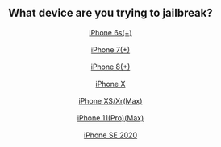 <center>
<h2>What device are you trying to jailbreak?</h2>
<a href="https://canijb.ametrine.dev/p/6s" class="myButton">  iPhone 6s(+)  </a><br><br>
<a href="https://canijb.ametrine.dev/p/7" class="myButton">  iPhone 7(+)  </a><br><br>
<a href="https://canijb.ametrine.dev/p/8" class="myButton">  iPhone 8(+)  </a><br><br>
<a href="https://canijb.ametrine.dev/p/x" class="myButton">  iPhone X  </a><br><br>
<a href="https://canijb.ametrine.dev/p/xs" class="myButton">  iPhone XS/Xr(Max)  </a><br><br>
<a href="https://canijb.ametrine.dev/p/11" class="myButton">  iPhone 11(Pro)(Max)  </a><br><br>
<a href="https://canijb.ametrine.dev/p/se2" class="myButton">  iPhone SE 2020  </a>
</center>